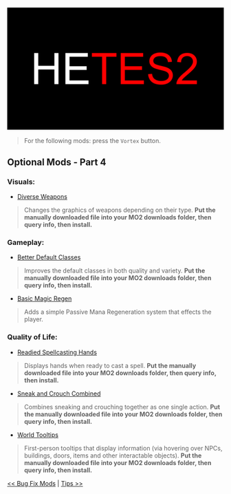 ![HyperEssentials Branding](https://raw.githubusercontent.com/Biblioklept/hyperessentials/main/img/hetes2.png)

> For the following mods: press the `Vortex` button.

## Optional Mods - Part 4

### Visuals:
- [Diverse Weapons](https://www.nexusmods.com/daggerfallunity/mods/242)
> Changes the graphics of weapons depending on their type. **Put the manually downloaded file into your MO2 downloads folder, then query info, then install.**

### Gameplay:
- [Better Default Classes](https://www.nexusmods.com/daggerfallunity/mods/215)
> Improves the default classes in both quality and variety. **Put the manually downloaded file into your MO2 downloads folder, then query info, then install.**
- [Basic Magic Regen](https://www.nexusmods.com/daggerfallunity/mods/101)
> Adds a simple Passive Mana Regeneration system that effects the player.

### Quality of Life:
- [Readied Spellcasting Hands](https://www.nexusmods.com/daggerfallunity/mods/91)
> Displays hands when ready to cast a spell. **Put the manually downloaded file into your MO2 downloads folder, then query info, then install.**
- [Sneak and Crouch Combined](https://www.nexusmods.com/daggerfallunity/mods/140)
> Combines sneaking and crouching together as one single action. **Put the manually downloaded file into your MO2 downloads folder, then query info, then install.**
- [World Tooltips](https://www.nexusmods.com/daggerfallunity/mods/158)
> First-person tooltips that display information (via hovering over NPCs, buildings, doors, items and other interactable objects). **Put the manually downloaded file into your MO2 downloads folder, then query info, then install.**

[<< Bug Fix Mods](./part3.md) | 
[Tips >>](./part5.md)
